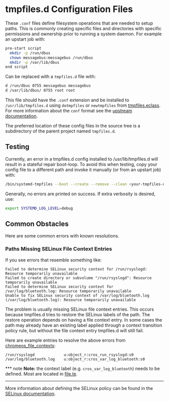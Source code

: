 # tmpfiles.d Configuration Files

These `.conf` files define filesystem operations that are needed to setup paths.
This is commonly creating specific files and directories with specific
permissions and ownership prior to running a system daemon. For example an
upstart job with:

```bash
pre-start script
  mkdir -p /run/dbus
  chown messagebus:messagebus /run/dbus
  mkdir -p /var/lib/dbus
end script
```

Can be replaced with a `tmpfiles.d` file with:

```bash
d /run/dbus 0755 messagebus messagebus
d /var/lib/dbus/ 0755 root root
```

This file should have the `.conf` extension and be installed to
`/usr/lib/tmpfiles.d` using `dotmpfiles` or `newtmpfiles` from
[tmpfiles.eclass]. For more information about the `conf` format see the
[upstream documentation](https://www.freedesktop.org/software/systemd/man/tmpfiles.d.html).

The preferred location of these config files in the source tree is a
subdirectory of the parent project named `tmpfiles.d`.

## Testing

Currently, an error in a tmpfiles.d config installed to /usr/lib/tmpfiles.d will
result in a stateful repair boot-loop. To avoid this when testing, copy your
config file to a different path and invoke it manually (or from an upstart job)
with:

```sh
/bin/systemd-tmpfiles --boot --create --remove --clean <your-tmpfiles-d.conf>
```

Generally, no errors are printed on success. If extra verbosity is desired, use:

```sh
export SYSTEMD_LOG_LEVEL=debug
```

## Common Obstacles

Here are some common errors with known resolutions.

### Paths Missing SELinux File Context Entries

If you see errors that resemble something like:

```
Failed to determine SELinux security context for /run/rsyslogd: Resource temporarily unavailable
Failed to create directory or subvolume "/run/rsyslogd": Resource temporarily unavailable
Failed to determine SELinux security context for /var/log/bluetooth.log: Resource temporarily unavailable
Unable to fix SELinux security context of /var/log/bluetooth.log (/var/log/bluetooth.log): Resource temporarily unavailable
```

The problem is usually missing SELinux file context entries. This occurs because
tmpfiles.d tries to restore the SELinux labels of the path. The restore
operation depends on having a file context entry. In some cases the path may
already have an existing label applied through a context transition policy rule,
but without the file context entry tmpfiles.d will still fail.

Here are example entries to resolve the above errors from
[chromeos_file_contexts]:

```
/run/rsyslogd             u:object_r:cros_run_rsyslogd:s0
/var/log/bluetooth.log    u:object_r:cros_var_log_bluetooth:s0
```

*** note
**Note:** the context label (e.g. `cros_var_log_bluetooth`) needs to be defined.
Most are located in [file.te].
***

More information about defining the SELinux policy can be found in the
[SELinux documentation].

[chromeos_file_contexts]: /sepolicy/file_contexts/chromeos_file_contexts
[file.te]: /sepolicy/policy/base/file.te
[SELinux documentation]: https://chromium.googlesource.com/chromiumos/docs/+/HEAD/security/selinux.md
[tmpfiles.eclass]: https://chromium.googlesource.com/chromiumos/overlays/portage-stable/+/HEAD/eclass/tmpfiles.eclass
